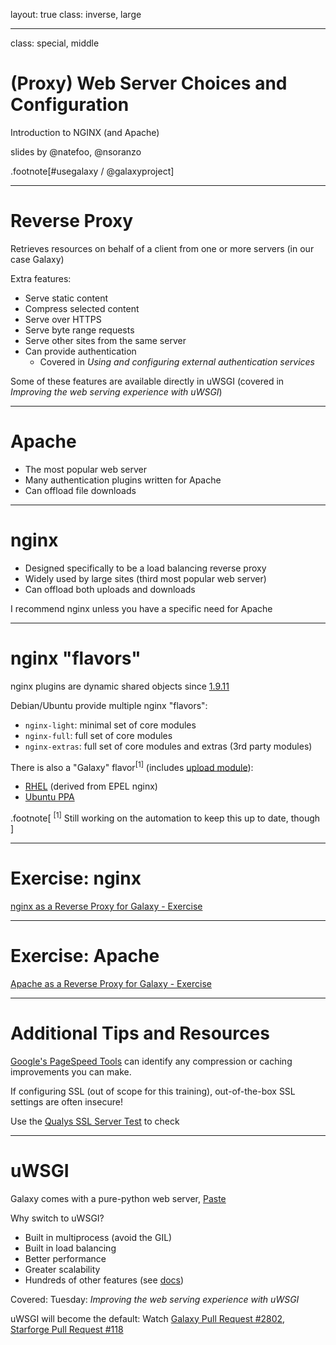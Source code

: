 layout: true
class: inverse, large

---
class: special, middle
# (Proxy) Web Server Choices and Configuration

Introduction to NGINX (and Apache)

slides by @natefoo, @nsoranzo

.footnote[\#usegalaxy / @galaxyproject]

---
# Reverse Proxy

Retrieves resources on behalf of a client from one or more servers (in our case Galaxy)

Extra features:
- Serve static content
- Compress selected content
- Serve over HTTPS
- Serve byte range requests
- Serve other sites from the same server
- Can provide authentication
  - Covered in _Using and configuring external authentication services_

Some of these features are available directly in uWSGI (covered in _Improving the web serving experience with uWSGI_)

---
# Apache

- The most popular web server
- Many authentication plugins written for Apache
- Can offload file downloads

---
# nginx

- Designed specifically to be a load balancing reverse proxy
- Widely used by large sites (third most popular web server)
- Can offload both uploads and downloads

I recommend nginx unless you have a specific need for Apache

---
# nginx "flavors"

nginx plugins are dynamic shared objects since [1.9.11](https://www.nginx.com/blog/compiling-dynamic-modules-nginx-plus/)

Debian/Ubuntu provide multiple nginx "flavors":
- `nginx-light`: minimal set of core modules
- `nginx-full`: full set of core modules
- `nginx-extras`: full set of core modules and extras (3rd party modules)

There is also a "Galaxy" flavor<sup>[1]</sup> (includes [upload module](https://github.com/vkholodkov/nginx-upload-module)):
- [RHEL](https://depot.galaxyproject.org/yum/) (derived from EPEL nginx)
- [Ubuntu PPA](https://launchpad.net/~galaxyproject/+archive/ubuntu/nginx)

.footnote[
<sup>[1]</sup> Still working on the automation to keep this up to date, though
]

---
# Exercise: nginx

[nginx as a Reverse Proxy for Galaxy - Exercise](https://github.com/galaxyproject/dagobah-training/blob/2018-oslo/sessions/03-production-basics/ex3-nginx.md)

---
# Exercise: Apache

[Apache as a Reverse Proxy for Galaxy - Exercise](https://github.com/galaxyproject/dagobah-training/blob/2018-oslo/sessions/03-production-basics/ex4-apache.md)

---
# Additional Tips and Resources

[Google's PageSpeed Tools](https://developers.google.com/speed/pagespeed/insights/) can identify any compression or caching improvements you can make.

If configuring SSL (out of scope for this training), out-of-the-box SSL settings are often insecure!

Use the [Qualys SSL Server Test](https://www.ssllabs.com/ssltest/analyze.html) to check

---
# uWSGI

Galaxy comes with a pure-python web server, [Paste](http://pythonpaste.org/)

Why switch to uWSGI?
- Built in multiprocess (avoid the GIL)
- Built in load balancing
- Better performance
- Greater scalability
- Hundreds of other features (see [docs](http://uwsgi-docs.readthedocs.io/en/latest/))

Covered: Tuesday: _Improving the web serving experience with uWSGI_

uWSGI will become the default: Watch [Galaxy Pull Request #2802](https://github.com/galaxyproject/galaxy/pull/2802), [Starforge Pull Request #118](https://github.com/galaxyproject/starforge/pull/118)
